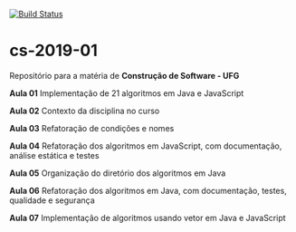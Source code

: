 [![Build Status](https://travis-ci.com/vnduda/cs-2019-01.svg?branch=master)](https://travis-ci.com/vnduda/cs-2019-01)

# cs-2019-01
Repositório para a matéria de **Construção de Software - UFG**

**Aula 01**
Implementação de 21 algoritmos em Java e JavaScript

**Aula 02**
Contexto da disciplina no curso 

**Aula 03**
Refatoração de condições e nomes

**Aula 04**
Refatoração dos algoritmos em JavaScript, com documentação, análise estática e testes

**Aula 05**
Organização do diretório dos algoritmos em Java

**Aula 06**
Refatoração dos algoritmos em Java, com documentação, testes, qualidade e segurança

**Aula 07**
Implementação de algoritmos usando vetor em Java e JavaScript
